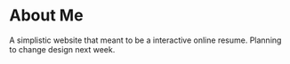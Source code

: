 # About Me

A simplistic website that meant to be a interactive online resume. 
Planning to change design next week.
